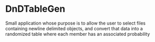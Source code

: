 # DnDTableGen

Small application whose purpose is to allow the user to select files containing newline delimited objects, and convert that data into a randomized table where each member has an associated probability